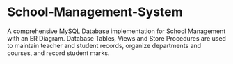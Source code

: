 # School-Management-System
A comprehensive MySQL Database implementation for School Management with an ER Diagram. Database Tables, Views and Store Procedures are used to maintain teacher and student records, organize departments and courses, and record student marks.
